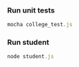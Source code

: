 ### Run unit tests
```javascript
mocha college_test.js
```

### Run student
```javascript
node student.js
```

